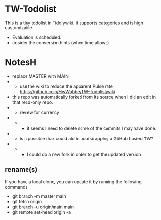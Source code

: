 # TW-Todolist
This is a tiny todolist in Tiddlywiki. It supports categories and is high customizable

* Evaluation is scheduled.
* cosider the conversion hints (when time allows)


# NotesH

* replace MASTER with MAIN
* * use the wiki to reduce the apparent Pulse rate https://github.com/HwWobbe/TW-Todolist/wiki
* this repo was automatically forked from its source when I did an edit in that read-only repo.
* * review for currency
* * * it seems I need to delete some of the commits I may have done.
* * is it possible thas could aid in bootstrapping a GitHub hosted TW?
* * * I could do a new fork in order to get the updated version

## rename(s)
If you have a local clone, you can update it by running the following commands.

* git branch -m master main
* git fetch origin
* git branch -u origin/main main
* git remote set-head origin -a
